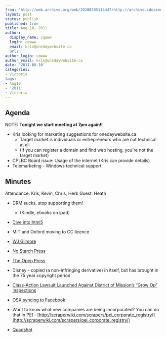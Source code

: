 ```yaml
---
from: 'http://web.archive.org/web/20200205115447/http://archive.ideasmeetings.org/wiki/Aug10,2011'
layout: post
status: publish
published: true
title: Aug 10, 2011
author:
  display_name: cqwww
  login: cqwww
  email: kris@onedaywebsite.ca
  url: ''
author_login: cqwww
author_email: kris@onedaywebsite.ca
date: '2011-08-10'
categories:
- Victoria
tags:
- Aug10
- '2011'
- Victoria
---
```


## Agenda

NOTE: **Tonight we start meeting at 7pm again!!**

* Kris looking for marketing suggestions for onedaywebsite.ca 
    * Target market is individuals or entrepreneurs who are not technical at all 
    * (If you can register a domain and find web hosting, you're not the target market)
* CPLBC Board issue: Usage of the internet (Kris can provide details)
* Telemarketing - Windows technical support

## Minutes

Attendance: Kris, Kevin, Chris, Herb Guest: Heath

* DRM sucks, stop supporting them! 
    * (Kindle, ebooks on ipad)
* [Dive into html5](http://diveintohtml5.org/)
* MIT and Oxford moving to CC licence
* [WJ Gilmore](http://www.wjgilmore.com/books/)
* [No Starch Press](http://nostarch.com/about.htm)
* [The Open Press](http://www.theopenpress.com/)

* Disney - copied (a non-infringing derivative) in itself, but has brought in the 75 year copyright period
* [Class-Action Lawsuit Launched Against District of Mission’s “Grow Op” Inspections](http://www.bccla.org/pressreleases/11Mission_class_action.html)
* [OSX syncing to Facebook](http://www.docstechnotes.com/2011/07/these-minor-os-x-lion-updates-arent-so.html)
* Want to know what new companies are being incorporated? You can do that in PEI - [http://scraperwiki.com/scrapers/pei_corporate_registry/](http://scraperwiki.com/scrapers/pei_corporate_registry/)
* [Quadshot](http://www.kickstarter.com/projects/jkg/quadshot-an-aerobatic-blend-of-rc-helis-and-planes?ref=live)

